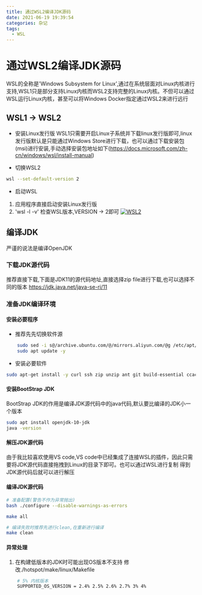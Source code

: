 ```yaml
---
title: 通过WSL2编译JDK源码
date: 2021-06-19 19:39:54
categories: 杂记
tags:
  - WSL
---
```


# 通过WSL2编译JDK源码

WSL的全称是'Windows Subsystem for Linux',通过在系统层面对Linux内核进行支持,WSL1只是部分支持Linux内核而WSL2支持完整的Linux内核。不但可以通过WSL运行Linux内核，甚至可以将Windows Docker指定通过WSL2来进行远行

## WSL1 -> WSL2

- 安装Linux发行版
WSL1只需要开启Linux子系统并下载linux发行版即可,linux发行版默认是只能通过Windows Store进行下载，也可以通过下载安装包(msi)进行安装,手动选择安装包地址如下(https://docs.microsoft.com/zh-cn/windows/wsl/install-manual)

- 切换WSL2
```bash
wsl --set-default-version 2
```

- 启动WSL
1. 应用程序直接启动安装Linux发行版
2. 'wsl -l -v' 检查WSL版本,VERSION -> 2即可
[![WSL2](https://z3.ax1x.com/2021/06/19/RPsbr9.png)](https://imgtu.com/i/RPsbr9)


## 编译JDK
严谨的说法是编译OpenJDK

### 下载JDK源代码
推荐直接下载,下面是JDK11的源代码地址,直接选择zip file进行下载,也可以选择不同的版本
https://jdk.java.net/java-se-ri/11

### 准备JDK编译环境

#### 安装必要程序
- 推荐先先切换软件源

```bash
    sudo sed -i s@/archive.ubuntu.com/@/mirrors.aliyun.com/@g /etc/apt/sources.list
    sudo apt update -y
```
- 安装必要软件

```bash
sudo apt-get install -y curl ssh zip unzip ant git build-essential ccache cpio g++ gcc gdb libx11-dev libxext-dev libxrender-dev libxtst-dev libxt-dev libcups2-dev libfreetype6-dev libasound2-dev libelf-dev ccache libfontconfig1-dev autoconf
```

#### 安装BootStrap JDK
BootStrap JDK的作用是编译JDK源代码中的java代码,默认要比编译的JDK小一个版本

```bash
sudo apt install openjdk-10-jdk
java -version
```
#### 解压JDK源代码
由于我比较喜欢使用VS code,VS code中已经集成了连接WSL的插件，因此只需要将JDK源代码直接拖拽到Linux的目录下即可。也可以通过WSL进行复制
得到JDK源代码后就可以进行解压

#### 编译JDK源代码
```bash 
# 准备配置(警告不作为异常抛出)
bash ./configure --disable-warnings-as-errors

make all

# 编译失败时推荐先进行clean,在重新进行编译
make clean
```

#### 异常处理
1. 在构建低版本的JDK时可能出现OS版本不支持
修改./hotspot/make/linux/Makefile
```bash 
    # 5% 内核版本
    SUPPORTED_OS_VERSION = 2.4% 2.5% 2.6% 2.7% 3% 4%
```








